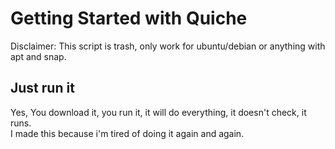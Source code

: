 # Getting Started with Quiche
Disclaimer: This script is trash, only work for ubuntu/debian or anything with apt and snap.   
## Just run it
Yes, You download it, you run it, it will do everything, it doesn't check, it runs.   
I made this because i'm tired of doing it again and again.   
